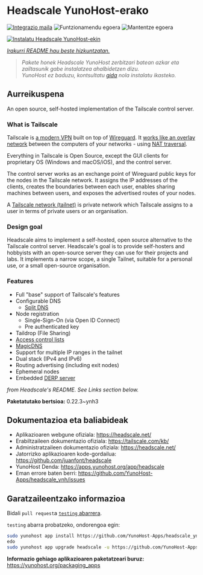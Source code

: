 <!--
Ohart ongi: README hau automatikoki sortu da <https://github.com/YunoHost/apps/tree/master/tools/readme_generator>ri esker
EZ editatu eskuz.
-->

# Headscale YunoHost-erako

[![Integrazio maila](https://dash.yunohost.org/integration/headscale.svg)](https://ci-apps.yunohost.org/ci/apps/headscale/) ![Funtzionamendu egoera](https://ci-apps.yunohost.org/ci/badges/headscale.status.svg) ![Mantentze egoera](https://ci-apps.yunohost.org/ci/badges/headscale.maintain.svg)

[![Instalatu Headscale YunoHost-ekin](https://install-app.yunohost.org/install-with-yunohost.svg)](https://install-app.yunohost.org/?app=headscale)

*[Irakurri README hau beste hizkuntzatan.](./ALL_README.md)*

> *Pakete honek Headscale YunoHost zerbitzari batean azkar eta zailtasunik gabe instalatzea ahalbidetzen dizu.*  
> *YunoHost ez baduzu, kontsultatu [gida](https://yunohost.org/install) nola instalatu ikasteko.*

## Aurreikuspena

An open source, self-hosted implementation of the Tailscale control server.

### What is Tailscale

Tailscale is [a modern VPN](https://tailscale.com/) built on top of
[Wireguard](https://www.wireguard.com/).
It [works like an overlay network](https://tailscale.com/blog/how-tailscale-works/)
between the computers of your networks - using
[NAT traversal](https://tailscale.com/blog/how-nat-traversal-works/).

Everything in Tailscale is Open Source, except the GUI clients for proprietary OS
(Windows and macOS/iOS), and the control server.

The control server works as an exchange point of Wireguard public keys for the
nodes in the Tailscale network. It assigns the IP addresses of the clients,
creates the boundaries between each user, enables sharing machines between users,
and exposes the advertised routes of your nodes.

A [Tailscale network (tailnet)](https://tailscale.com/kb/1136/tailnet/) is private
network which Tailscale assigns to a user in terms of private users or an
organisation.

### Design goal

Headscale aims to implement a self-hosted, open source alternative to the Tailscale
control server.
Headscale's goal is to provide self-hosters and hobbyists with an open-source
server they can use for their projects and labs.
It implements a narrow scope, a single Tailnet, suitable for a personal use, or a small
open-source organisation.

### Features


- Full "base" support of Tailscale's features
- Configurable DNS
  - [Split DNS](https://tailscale.com/kb/1054/dns/#using-dns-settings-in-the-admin-console)
- Node registration
  - Single-Sign-On (via Open ID Connect)
  - Pre authenticated key
- Taildrop (File Sharing)
- [Access control lists](https://tailscale.com/kb/1018/acls/)
- [MagicDNS](https://tailscale.com/kb/1081/magicdns)
- Support for multiple IP ranges in the tailnet
- Dual stack (IPv4 and IPv6)
- Routing advertising (including exit nodes)
- Ephemeral nodes
- Embedded [DERP server](https://tailscale.com/blog/how-tailscale-works/#encrypted-tcp-relays-derp)

*from Headscale's README. See Links section below.*


**Paketatutako bertsioa:** 0.22.3~ynh3
## Dokumentazioa eta baliabideak

- Aplikazioaren webgune ofiziala: <https://headscale.net/>
- Erabiltzaileen dokumentazio ofiziala: <https://tailscale.com/kb/>
- Administratzaileen dokumentazio ofiziala: <https://headscale.net/>
- Jatorrizko aplikazioaren kode-gordailua: <https://github.com/juanfont/headscale>
- YunoHost Denda: <https://apps.yunohost.org/app/headscale>
- Eman errore baten berri: <https://github.com/YunoHost-Apps/headscale_ynh/issues>

## Garatzaileentzako informazioa

Bidali `pull request`a [`testing` abarrera](https://github.com/YunoHost-Apps/headscale_ynh/tree/testing).

`testing` abarra probatzeko, ondorengoa egin:

```bash
sudo yunohost app install https://github.com/YunoHost-Apps/headscale_ynh/tree/testing --debug
edo
sudo yunohost app upgrade headscale -u https://github.com/YunoHost-Apps/headscale_ynh/tree/testing --debug
```

**Informazio gehiago aplikazioaren paketatzeari buruz:** <https://yunohost.org/packaging_apps>

